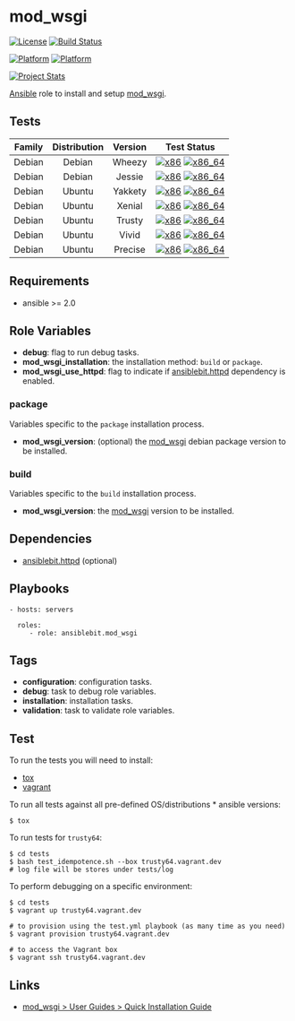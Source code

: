 # mod_wsgi

[![License](https://img.shields.io/badge/license-New%20BSD-blue.svg?style=flat)](https://raw.githubusercontent.com/ansiblebit/mod_wsgi/master/LICENSE)
[![Build Status](https://travis-ci.org/ansiblebit/mod_wsgi.svg?branch=master)](https://travis-ci.org/ansiblebit/mod_wsgi)

[![Platform](http://img.shields.io/badge/platform-debian-a80030.svg?style=flat)](#)
[![Platform](http://img.shields.io/badge/platform-ubuntu-dd4814.svg?style=flat)](#)

[![Project Stats](https://www.openhub.net/p/ansiblebit-mod_wsgi/widgets/project_thin_badge.gif)](https://www.openhub.net/p/ansiblebit-mod_wsgi/)

[Ansible][ansible] role to install and setup [mod_wsgi][mod_wsgi].


## Tests

| Family | Distribution | Version | Test Status |
|:-:|:-:|:-:|:-:|
| Debian | Debian  | Wheezy  | [![x86](http://img.shields.io/badge/x86-n/a-cccccc.svg?style=flat)](#) [![x86_64](http://img.shields.io/badge/x86_64-n/a-cccccc.svg?style=flat)](#) |
| Debian | Debian  | Jessie  | [![x86](http://img.shields.io/badge/x86-n/a-cccccc.svg?style=flat)](#) [![x86_64](http://img.shields.io/badge/x86_64-n/a-cccccc.svg?style=flat)](#) |
| Debian | Ubuntu  | Yakkety | [![x86](http://img.shields.io/badge/x86-n/a-cccccc.svg?style=flat)](#) [![x86_64](http://img.shields.io/badge/x86_64-n/a-cccccc.svg?style=flat)](#) |
| Debian | Ubuntu  | Xenial  | [![x86](http://img.shields.io/badge/x86-n/a-cccccc.svg?style=flat)](#) [![x86_64](http://img.shields.io/badge/x86_64-n/a-cccccc.svg?style=flat)](#) |
| Debian | Ubuntu  | Trusty  | [![x86](http://img.shields.io/badge/x86-n/a-cccccc.svg?style=flat)](#) [![x86_64](http://img.shields.io/badge/x86_64-n/a-cccccc.svg?style=flat)](#) |
| Debian | Ubuntu  | Vivid   | [![x86](http://img.shields.io/badge/x86-n/a-cccccc.svg?style=flat)](#) [![x86_64](http://img.shields.io/badge/x86_64-n/a-cccccc.svg?style=flat)](#) |
| Debian | Ubuntu  | Precise | [![x86](http://img.shields.io/badge/x86-n/a-cccccc.svg?style=flat)](#) [![x86_64](http://img.shields.io/badge/x86_64-passed-006400.svg?style=flat)](#)  |


## Requirements

- ansible >= 2.0


## Role Variables

- **debug**: flag to run debug tasks.
- **mod_wsgi_installation**: the installation method: `build` or `package`.
- **mod_wsgi_use_httpd**: flag to indicate if [ansiblebit.httpd][ansiblebit.httpd] dependency is enabled.


### package

Variables specific to the `package` installation process.

- **mod_wsgi_version**: (optional) the [mod_wsgi][mod_wsgi] debian package version to be installed.


### build

Variables specific to the `build` installation process.

- **mod_wsgi_version**: the [mod_wsgi][mod_wsgi] version to be installed.


## Dependencies

- [ansiblebit.httpd][ansiblebit.httpd] (optional)


## Playbooks

    - hosts: servers

      roles:
         - role: ansiblebit.mod_wsgi


## Tags

- **configuration**: configuration tasks.
- **debug**: task to debug role variables.
- **installation**: installation tasks.
- **validation**: task to validate role variables.


## Test

To run the tests you will need to install:

- [tox](https://tox.readthedocs.org/)
- [vagrant](https://www.vagrantup.com/)

To run all tests against all pre-defined OS/distributions * ansible versions:

```
$ tox
```

To run tests for `trusty64`:

```
$ cd tests
$ bash test_idempotence.sh --box trusty64.vagrant.dev
# log file will be stores under tests/log
```

To perform debugging on a specific environment:

```
$ cd tests
$ vagrant up trusty64.vagrant.dev

# to provision using the test.yml playbook (as many time as you need)
$ vagrant provision trusty64.vagrant.dev

# to access the Vagrant box
$ vagrant ssh trusty64.vagrant.dev
```


## Links

- [mod_wsgi > User Guides > Quick Installation Guide](https://modwsgi.readthedocs.io/en/develop/user-guides/quick-installation-guide.html)


[ansible]:  https://ansible.com/    "Ansible"
[ansiblebit.httpd]: https://github.com/ansiblebit/httpd "ansiblebit.httpd"
[mod_wsgi]: https://modwsgi.readthedocs.io/en/develop/index.html    "mod_wsgi documentation"
